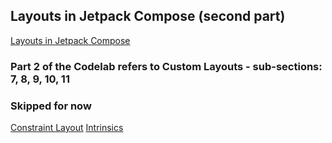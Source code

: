 ## Layouts in Jetpack Compose (second part)

[Layouts in Jetpack Compose](https://developer.android.com/codelabs/jetpack-compose-layouts?continue=https%3A%2F%2Fdeveloper.android.com%2Fcourses%2Fpathways%2Fcompose%23codelab-https%3A%2F%2Fdeveloper.android.com%2Fcodelabs%2Fjetpack-compose-layouts)

### Part 2 of the Codelab refers to Custom Layouts - sub-sections: 7, 8, 9, 10, 11
### Skipped for now
[Constraint Layout](https://www.notion.so/Pathway-Curated-learning-experience-c874f6f73fab46a7b0c7e827f97825bd#28e0adf4149240ab98853624771fa6b7)
[Intrinsics](https://developer.android.com/codelabs/jetpack-compose-layouts?continue=https%3A%2F%2Fdeveloper.android.com%2Fcourses%2Fpathways%2Fcompose%23codelab-https%3A%2F%2Fdeveloper.android.com%2Fcodelabs%2Fjetpack-compose-layouts#10)